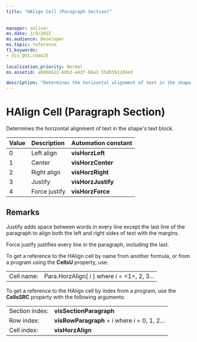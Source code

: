 ```yaml
---
title: "HAlign Cell (Paragraph Section)"
 
 
manager: soliver
ms.date: 3/9/2015
ms.audience: Developer
ms.topic: reference
f1_keywords:
- Vis_DSS.chm425
 
localization_priority: Normal
ms.assetid: a8d6b622-60b3-e43f-b6a1-55db561204ed

description: "Determines the horizontal alignment of text in the shape's text block."
---
```


# HAlign Cell (Paragraph Section)

Determines the horizontal alignment of text in the shape's text block.
  
|**Value**|**Description**|**Automation constant**|
|:-----|:-----|:-----|
| 0  <br/> | Left align  <br/> |**visHorzLeft** <br/> |
| 1  <br/> | Center  <br/> |**visHorzCenter** <br/> |
| 2  <br/> | Right align  <br/> |**visHorzRight** <br/> |
| 3  <br/> | Justify  <br/> |**visHorzJustify** <br/> |
| 4  <br/> | Force justify  <br/> |**visHorzForce** <br/> |
   
## Remarks

Justify adds space between words in every line except the last line of the paragraph to align both the left and right sides of text with the margins.
  
Force justify justifies every line in the paragraph, including the last.
  
To get a reference to the HAlign cell by name from another formula, or from a program using the **CellsU** property, use: 
  
|||
|:-----|:-----|
| Cell name:  <br/> | Para.HorzAlign[  *i*  ]            where  *i*  = <1>, 2, 3...  <br/> |
   
To get a reference to the HAlign cell by index from a program, use the **CellsSRC** property with the following arguments: 
  
|||
|:-----|:-----|
| Section index:  <br/> |**visSectionParagraph** <br/> |
| Row index:  <br/> |**visRowParagraph** +  *i*            where  *i*  = 0, 1, 2...  <br/> |
| Cell index:  <br/> |**visHorzAlign** <br/> |
   

